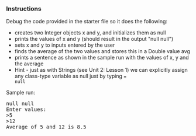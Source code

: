 ### Instructions

Debug the code provided in the starter file so it does the following:

* creates two Integer objects x and y, and initializes them as null
* prints the values of x and y (should result in the output "null null")
* sets x and y to inputs entered by the user
* finds the average of the two values and stores this in a Double value avg
* prints a sentence as shown in the sample run with the values of x, y and the average
* Hint - just as with Strings (see Unit 2: Lesson 1) we can explicitly assign any class-type variable as null just by typing <code>= null</code>

Sample run:
<pre>
null null
Enter values:
>5
>12
Average of 5 and 12 is 8.5
</pre>
